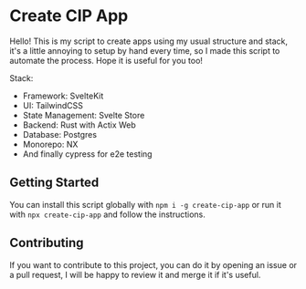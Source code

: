 # Create CIP App

Hello! This is my script to create apps using my usual structure and stack, it's a little annoying to setup by hand every time, so I made this script to automate the process.
Hope it is useful for you too!

Stack:

-   Framework: SvelteKit
-   UI: TailwindCSS
-   State Management: Svelte Store
-   Backend: Rust with Actix Web
-   Database: Postgres
-   Monorepo: NX
-   And finally cypress for e2e testing

## Getting Started

You can install this script globally with `npm i -g create-cip-app` or run it with `npx create-cip-app` and follow the instructions.

## Contributing

If you want to contribute to this project, you can do it by opening an issue or a pull request, I will be happy to review it and merge it if it's useful.
